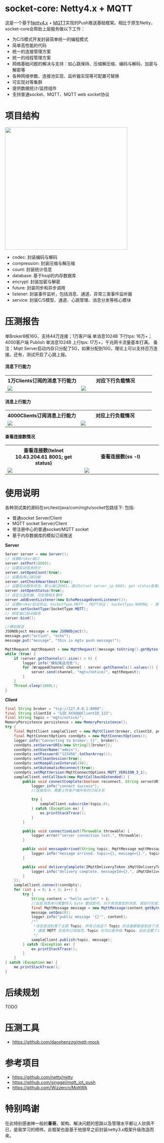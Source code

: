 # socket-core: Netty4.x + MQTT

这是一个基于[Netty4.x](https://netty.io/) + [MQTT](http://mqtt.org/)实现的Push推送基础框架。相比于原生Netty，
socket-core会帮助上层服务做以下工作：

* 为C/S模式开发封装简单统一的编程模式
* 简单高性能的代码
* 统一的连接管理方案
* 统一的线程管理方案
* 网络基础问题的解决与支持：如心跳保持、压缩解压缩、编码与解码、加密与解密等
* 各种网络参数、连接池实现、监听器实现等可配置可替换
* 可实现对等集群
* 提供数据统计/监控组件
* 支持普通socket、MQTT、MQTT web socket协议

# 项目结构
<img src="doc/project.png" height="400px;"/>

* codec: 封装编码与解码
* compression: 封装压缩与解压缩
* count: 封装统计信息
* database: 基于hsql的内存数据库
* encrypt: 封装加密与解密
* future: 封装同步和异步调用
* listener: 封装事件监听，包括消息、通道、异常三类事件监听器
* service: 封装C/S模型、通道、心跳管理、消息分发等核心模块

# 压测报告

单Broker8核16G，支持44万连接；1万客户端 单消息1024B 下行tps: 16万+；
4000客户端 Publish 单消息1024B 上行tps: 17万+，千兆网卡流量基本打满。
备注：Mqtt Server启动内存只分配了5G，如果分配到10G，理论上可以支持百万连接。还有，测试开启了心跳上报。

#### 消息下行能力
<table>
    <tr>
        <th>1万Clients订阅的消息下行能力</th>
        <th>对应下行负载情况</th>
    <tr>
        <td width="50%">
            <img src="doc/sub.png">
        </td>
        <td width="50%">
            <img src="doc/dstat_sub.png">
        </td>
    </tr>
</table>

#### 消息上行能力
<table>
    <tr>
        <th>4000Clients订阅消息上行能力</th>
        <th>对应上行负载情况</th>
    <tr>
        <td width="50%">
            <img src="doc/pub.png">
        </td>
        <td width="50%">
            <img src="doc/dstat_pub.png">
        </td>
    </tr>
</table>

#### 查看连接数情况
<table>
    <tr>
        <th>查看连接数(telnet 10.43.204.61 8001; get status)</th>
        <th>查看连接数(ss -l)</th>
    <tr>
        <td width="50%">
            <img src="doc/status.png">
        </td>
        <td width="50%">
            <img src="doc/ss.png">
        </td>
    </tr>
</table>

# 使用说明

各种测试类的源码在src/test/java/com/mgtv/socket包路径下: 
包括:
* 普通socket Server/Client
* MQTT socket Server/Client
* 带注册中心的普通socket/MQTT socket
* 基于内存数据库的模拟订阅推送

**Server**
```java
Server server = new Server();
// 设置Broker端口
server.setPort(8000); 
// 设置启动信息统计
server.setOpenCount(true);
// 设置启用心跳功能
server.setCheckHeartbeat(true);
// 设置启动服务状态，默认端口8001。通过telnet server_ip 8001; get status查看服务信息
server.setOpenStatus(true);
// 自定义监听器，可处理相关事件
server.addEventListener(new EchoMessageEventListener());
// 设置Broker启动协议。SocketType.MQTT - MQTT协议； SocketType.NORMAL - 普通Socket协议；SocketType.MQTT_WS - MQTT web socket协议；
server.setSocketType(SocketType.MQTT);
// 绑定端口启动服务
server.bind();

//模拟推送
JSONObject message = new JSONObject();
message.put("action", "echo");
message.put("message", "this is mgtv push message!");

MqttRequest mqttRequest = new MqttRequest((message.toString().getBytes()));
while (true) {
    if (server.getChannels().size() > 0) {
        logger.info("模拟推送消息");
        for (WrappedChannel channel : server.getChannels().values()) {
            server.send(channel, "mgtv/notice/", mqttRequest);
        }
    }
    Thread.sleep(1000L);
}
```

**Client**
```java
final String broker = "tcp://127.0.0.1:8000";
final String clientId = "GID_XXX@@@ClientID_123";
final String topic = "mgtv/notice/";
MemoryPersistence persistence = new MemoryPersistence();
try {
    final MqttClient sampleClient = new MqttClient(broker, clientId, persistence);
    final MqttConnectOptions connOpts = new MqttConnectOptions();
    logger.info("Connecting to broker: {}", broker);
    connOpts.setServerURIs(new String[]{broker});
    connOpts.setUserName("admin");
    connOpts.setPassword("123456".toCharArray());
    connOpts.setCleanSession(true);
    connOpts.setKeepAliveInterval(90);
    connOpts.setAutomaticReconnect(true);
    connOpts.setMqttVersion(MqttConnectOptions.MQTT_VERSION_3_1);
    sampleClient.setCallback(new MqttCallbackExtended() {
        public void connectComplete(boolean reconnect, String serverURI) {
            logger.info("connect success");
            //连接成功，需要上传客户端所有的订阅关系

            try {
                sampleClient.subscribe(topic,0);
            } catch (Exception ex) {
                ex.printStackTrace();
            }
        }

        public void connectionLost(Throwable throwable) {
            logger.error("server connection lost.", throwable);
        }

        public void messageArrived(String topic, MqttMessage mqttMessage) throws Exception {
            logger.info("message arrived. topic={}, message={}.", topic, new String(mqttMessage.getPayload()));
        }

        public void deliveryComplete(IMqttDeliveryToken iMqttDeliveryToken) {
            logger.info("delivery complete. messageId={}.", iMqttDeliveryToken.getMessageId());
        }
    });
    sampleClient.connect(connOpts);
    for (int i = 0; i < 3; i++) {
        try {
            String content = "hello world!" + i;
            //此处消息体只需要传入 byte 数组即可，对于其他类型的消息，请自行完成二进制数据的转换
            final MqttMessage message = new MqttMessage(content.getBytes());
            message.setQos(0);
            logger.info("public message '{}'", content);
            /**
             *消息发送到某个主题 Topic，所有订阅这个 Topic 的设备都能收到这个消息。
             * 遵循 MQTT 的发布订阅规范，Topic 也可以是多级 Topic。此处设置了发送到二级 Topic
             */
            sampleClient.publish(topic, message);
        } catch (Exception ex) {
            ex.printStackTrace();
        }
    }
} catch (Exception me) {
    me.printStackTrace();
}
```

# 后续规划

TODO

# 压测工具

* https://github.com/daoshenzzg/mqtt-mock

# 参考项目

* https://github.com/netty/netty
* https://github.com/singgel/mqtt_iot_push
* https://github.com/Wizzercn/MqttWk

# 特别鸣谢

在此特别感谢神一般的**春哥**。架构、解决问题的思路以及管理水平都让人钦佩不已，是我学习的榜样。此框架也是基于他很早之前封装netty3.x框架升级改造而来。
